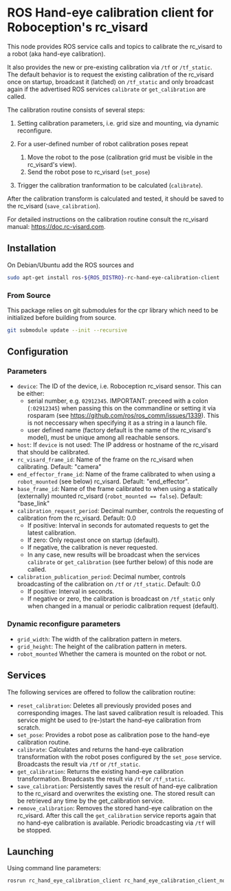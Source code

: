 ROS Hand-eye calibration client for Roboception's rc_visard
=========================================================

This node provides ROS service calls and topics to calibrate the rc_visard to a robot (aka hand-eye calibration).

It also provides the new or pre-existing calibration via `/tf` or `/tf_static`.
The default behavior is to request the existing calibration of the rc_visard
once on startup, broadcast it (latched) on `/tf_static` and only broadcast again
if the advertised ROS services `calibrate` or `get_calibration` are called.

The calibration routine consists of several steps:

1. Setting calibration parameters, i.e. grid size and mounting, via dynamic reconfigure.
2. For a user-defined number of robot calibration poses repeat

    1. Move the robot to the pose (calibration grid must be visible in the rc_visard's view).
    2. Send the robot pose to rc_visard (`set_pose`)

3. Trigger the calibration tranformation to be calculated (`calibrate`).

After the calibration transform is calculated and tested, it should be saved to the rc_visard (`save_calibration`).

For detailed instructions on the calibration routine consult the rc_visard manual: https://doc.rc-visard.com.

Installation
------------

On Debian/Ubuntu add the ROS sources and

```bash
sudo apt-get install ros-${ROS_DISTRO}-rc-hand-eye-calibration-client
```

### From Source

This package relies on git submodules for the cpr library which need to be initialized before building from source.

~~~bash
git submodule update --init --recursive
~~~

Configuration
-------------

### Parameters

* `device`: The ID of the device, i.e. Roboception rc_visard sensor. This can be either:
  * serial number, e.g. `02912345`.
    IMPORTANT: preceed with a colon (`:02912345`) when passing this on the commandline or
    setting it via rosparam (see https://github.com/ros/ros_comm/issues/1339).
    This is not neccessary when specifying it as a string in a launch file.
  * user defined name (factory default is the name of the rc_visard's model), must be unique among all
    reachable sensors.
* `host`: If `device` is not used: The IP address or hostname of the rc_visard that should be calibrated.
* `rc_visard_frame_id`: Name of the frame on the rc_visard when calibrating. Default: "camera"
* `end_effector_frame_id`: Name of the frame calibrated to when using a `robot_mounted` (see below) rc_visard. Default: "end_effector".
* `base_frame_id`: Name of the frame calibrated to when using a statically (externally) mounted rc_visard (`robot_mounted == false`). Default: "base_link"
* `calibration_request_period`: Decimal number, controls the requesting of calibration from the rc_visard. Default: 0.0
  * If positive: Interval in seconds for automated requests to get the latest calibration.
  * If zero: Only request once on startup (default).
  * If negative, the calibration is never requested.
  * In any case, new results will be broadcast when the services `calibrate` or `get_calibration` (see further below) of this node are called.
* `calibration_publication_period`: Decimal number, controls broadcasting of the calibration on `/tf` or `/tf_static`. Default: 0.0
  * If positive: Interval in seconds.
  * If negative or zero, the calibration is broadcast on `/tf_static` only when changed in a manual or periodic calibration request (default).

### Dynamic reconfigure parameters

* `grid_width`: The width of the calibration pattern in meters.
* `grid_height`: The height of the calibration pattern in meters.
* `robot_mounted` Whether the camera is mounted on the robot or not.

Services
--------

The following services are offered to follow the calibration routine:

* `reset_calibration`: Deletes all previously provided poses and corresponding images. The last saved calibration result is reloaded. This service might be used to (re-)start the hand-eye calibration from scratch.
* `set_pose`: Provides a robot pose as calibration pose to the hand-eye calibration routine.
* `calibrate`: Calculates and returns the hand-eye calibration transformation with the robot poses configured by the `set_pose` service. Broadcasts the result via `/tf` or `/tf_static`.
* `get_calibration`: Returns the existing hand-eye calibration transformation. Broadcasts the result via `/tf` or `/tf_static`.
* `save_calibration`: Persistently saves the result of hand-eye calibration to the rc_visard and overwrites the existing one. The stored result can be retrieved any time by the get_calibration service.
* `remove_calibration`: Removes the stored hand-eye calibration on the rc_visard. After this call the `get_calibration` service reports again that no hand-eye calibration is available. Periodic broadcasting via `/tf` will be stopped.


Launching
---------

Using command line parameters:

~~~bash
rosrun rc_hand_eye_calibration_client rc_hand_eye_calibration_client_node _device:=:<serial_number>
~~~

